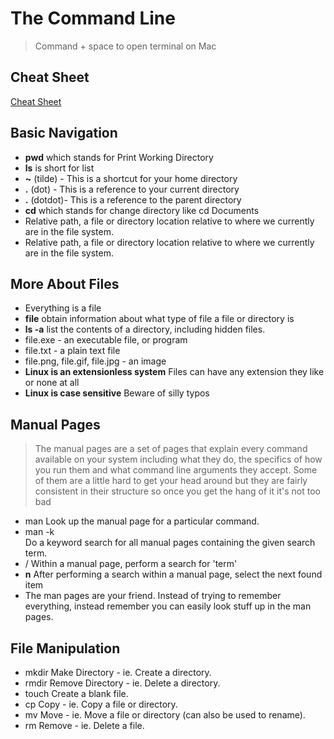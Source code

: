 # The Command Line

>Command + space to open terminal on Mac

## Cheat Sheet

[Cheat Sheet](https://ryanstutorials.net/linuxtutorial/cheatsheet.php)

## Basic Navigation

- **pwd** which stands for Print Working Directory
- **ls** is short for list
- **~** (tilde) - This is a shortcut for your home directory
- **.** (dot) - This is a reference to your current directory
- **.** (dotdot)- This is a reference to the parent directory
- **cd** which stands for change directory like cd Documents
- Relative path, a file or directory location relative to where we currently are in the file system.
- Relative path, a file or directory location relative to where we currently are in the file system.

## More About Files

- Everything is a file
- **file** obtain information about what type of file a file or directory is
- **ls -a** list the contents of a directory, including hidden files.
- file.exe - an executable file, or program
- file.txt - a plain text file
- file.png, file.gif, file.jpg - an image
- **Linux is an extensionless system** Files can have any extension they like or none at all
- **Linux is case sensitive** Beware of silly typos

## Manual Pages

>The manual pages are a set of pages that explain every command available on your system including what they do, the specifics of how you run them and what command line arguments they accept. Some of them are a little hard to get your head around but they are fairly consistent in their structure so once you get the hang of it it's not too bad

- man <command>Look up the manual page for a particular command.
- man -k <search term> Do a keyword search for all manual pages containing the given search term.
- /<term> Within a manual page, perform a search for 'term'
- **n** After performing a search within a manual page, select the next found item
- The man pages are your friend. Instead of trying to remember everything, instead remember you can easily look stuff up in the man pages.

## File Manipulation

- mkdir Make Directory - ie. Create a directory.
- rmdir Remove Directory - ie. Delete a directory.
- touch Create a blank file.
- cp Copy - ie. Copy a file or directory.
- mv Move - ie. Move a file or directory (can also be used to rename).
- rm Remove - ie. Delete a file.
